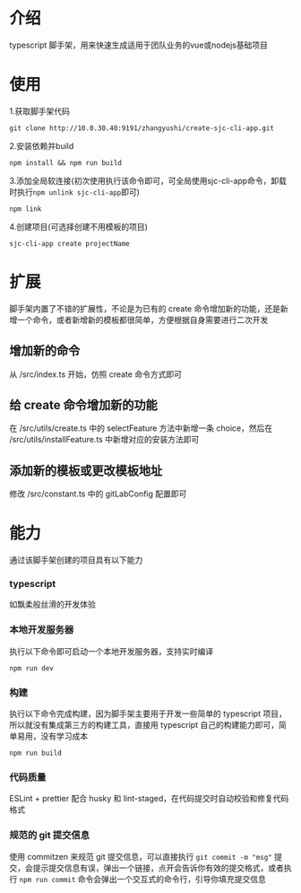 # 介绍

typescript 脚手架，用来快速生成适用于团队业务的vue或nodejs基础项目

# 使用
1.获取脚手架代码

```shell
git clone http://10.0.30.40:9191/zhangyushi/create-sjc-cli-app.git
```

2.安装依赖并build

```shell
npm install && npm run build
```

3.添加全局软连接(初次使用执行该命令即可，可全局使用sjc-cli-app命令，卸载时执行`npm unlink sjc-cli-app`即可)

```shell
npm link
```

4.创建项目(可选择创建不用模板的项目)

```shell
sjc-cli-app create projectName
```

# 扩展

脚手架内置了不错的扩展性，不论是为已有的 create 命令增加新的功能，还是新增一个命令，或者新增新的模板都很简单，方便根据自身需要进行二次开发

## 增加新的命令

从 /src/index.ts 开始，仿照 create 命令方式即可

## 给 create 命令增加新的功能

在 /src/utils/create.ts 中的 selectFeature 方法中新增一条 choice，然后在 /src/utils/installFeature.ts 中新增对应的安装方法即可

## 添加新的模板或更改模板地址

修改 /src/constant.ts 中的 gitLabConfig 配置即可

# 能力

通过该脚手架创建的项目具有以下能力

### typescript

如飘柔般丝滑的开发体验

### 本地开发服务器

执行以下命令即可启动一个本地开发服务器，支持实时编译

```shell
npm run dev
```

### 构建

执行以下命令完成构建，因为脚手架主要用于开发一些简单的 typescript 项目，所以就没有集成第三方的构建工具，直接用 typescript 自己的构建能力即可，简单易用，没有学习成本

```shell
npm run build
```

### 代码质量

ESLint + prettier 配合 husky 和 lint-staged，在代码提交时自动校验和修复代码格式

### 规范的 git 提交信息

使用 commitzen 来规范 git 提交信息，可以直接执行 `git commit -m "msg"` 提交，会提示提交信息有误，弹出一个链接，点开会告诉你有效的提交格式，或者执行 `npm run commit` 命令会弹出一个交互式的命令行，引导你填充提交信息
